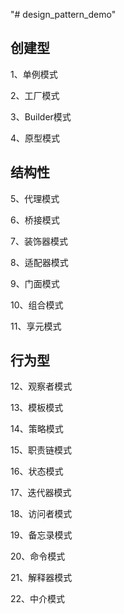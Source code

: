 "# design_pattern_demo" 

## 创建型

1、单例模式

2、工厂模式

3、Builder模式

4、原型模式

## 结构性

5、代理模式

6、桥接模式

7、装饰器模式

8、适配器模式

9、门面模式

10、组合模式

11、享元模式

## 行为型

12、观察者模式

13、模板模式

14、策略模式

15、职责链模式

16、状态模式

17、迭代器模式

18、访问者模式

19、备忘录模式

20、命令模式

21、解释器模式

22、中介模式